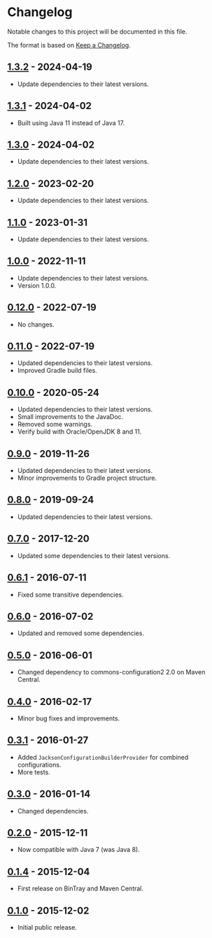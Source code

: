 # Changelog
Notable changes to this project will be documented in this file.

The format is based on [Keep a Changelog](https://keepachangelog.com/en/1.1.0/).


## [1.3.2] - 2024-04-19
- Update dependencies to their latest versions.


## [1.3.1] - 2024-04-02
- Built using Java 11 instead of Java 17.
 

## [1.3.0] - 2024-04-02
- Update dependencies to their latest versions.


## [1.2.0] - 2023-02-20
- Update dependencies to their latest versions.


## [1.1.0] - 2023-01-31
- Update dependencies to their latest versions.


## [1.0.0] - 2022-11-11
- Update dependencies to their latest versions.
- Version 1.0.0.


## [0.12.0] - 2022-07-19
- No changes.


## [0.11.0] - 2022-07-19
- Updated dependencies to their latest versions.
- Improved Gradle build files.


## [0.10.0] - 2020-05-24
- Updated dependencies to their latest versions.
- Small improvements to the JavaDoc.
- Removed some warnings.
- Verify build with Oracle/OpenJDK 8 and 11.


## [0.9.0] - 2019-11-26
- Updated dependencies to their latest versions.
- Minor improvements to Gradle project structure.


## [0.8.0] - 2019-09-24
- Updated dependencies to their latest versions.


## [0.7.0] - 2017-12-20
- Updated some dependencies to their latest versions.


## [0.6.1] - 2016-07-11
- Fixed some transitive dependencies.


## [0.6.0] - 2016-07-02
- Updated and removed some dependencies.


## [0.5.0] - 2016-06-01
- Changed dependency to commons-configuration2 2.0 on Maven Central.


## [0.4.0] - 2016-02-17
- Minor bug fixes and improvements.


## [0.3.1] - 2016-01-27
- Added `JacksonConfigurationBuilderProvider` for combined configurations.
- More tests.


## [0.3.0] - 2016-01-14
- Changed dependencies.


## [0.2.0] - 2015-12-11
- Now compatible with Java 7 (was Java 8).


## [0.1.4] - 2015-12-04
- First release on BinTray and Maven Central.


## [0.1.0] - 2015-12-02
- Initial public release.


[unreleased]: https://github.com/Virtlink/commons-configuration2-jackson/compare/1.3.2...HEAD
[1.3.2]: https://github.com/Virtlink/commons-configuration2-jackson/compare/1.3.1...1.3.2
[1.3.1]: https://github.com/Virtlink/commons-configuration2-jackson/compare/1.3.0...1.3.1
[1.3.0]: https://github.com/Virtlink/commons-configuration2-jackson/compare/1.2.0...1.3.0
[1.2.0]: https://github.com/Virtlink/commons-configuration2-jackson/compare/1.1.0...1.2.0
[1.1.0]: https://github.com/Virtlink/commons-configuration2-jackson/compare/1.0.0...1.1.0
[1.0.0]: https://github.com/Virtlink/commons-configuration2-jackson/compare/0.12.0...1.0.0
[0.12.0]: https://github.com/Virtlink/commons-configuration2-jackson/compare/v0.11.0...0.12.0
[0.11.0]: https://github.com/Virtlink/commons-configuration2-jackson/compare/v0.10.0...v0.11.0
[0.10.0]: https://github.com/Virtlink/commons-configuration2-jackson/compare/v0.9.0...v0.10.0
[0.9.0]: https://github.com/Virtlink/commons-configuration2-jackson/compare/v0.8.0...v0.9.0
[0.8.0]: https://github.com/Virtlink/commons-configuration2-jackson/compare/v0.7.0...v0.8.0
[0.7.0]: https://github.com/Virtlink/commons-configuration2-jackson/compare/v0.6.1...v0.7.0
[0.6.1]: https://github.com/Virtlink/commons-configuration2-jackson/compare/v0.6.0...v0.6.1
[0.6.0]: https://github.com/Virtlink/commons-configuration2-jackson/compare/v0.5.0...v0.6.0
[0.5.0]: https://github.com/Virtlink/commons-configuration2-jackson/compare/v0.4.0...v0.5.0
[0.4.0]: https://github.com/Virtlink/commons-configuration2-jackson/compare/v0.3.1...v0.4.0
[0.3.1]: https://github.com/Virtlink/commons-configuration2-jackson/compare/v0.3.0...v0.3.1
[0.3.0]: https://github.com/Virtlink/commons-configuration2-jackson/compare/v0.2.0...v0.3.0
[0.2.0]: https://github.com/Virtlink/commons-configuration2-jackson/compare/v0.1.4...v0.2.0
[0.1.4]: https://github.com/Virtlink/commons-configuration2-jackson/compare/v0.1.0...v0.1.4
[0.1.0]: https://github.com/Virtlink/commons-configuration2-jackson/releases/tag/v0.1.0

